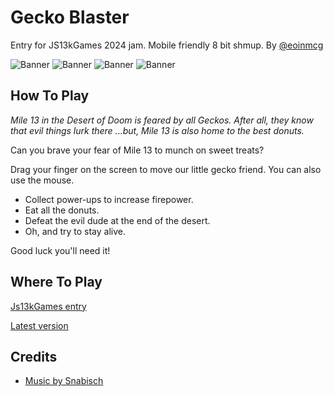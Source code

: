 # Gecko Blaster

Entry for JS13kGames 2024 jam. Mobile friendly 8 bit shmup.
By [@eoinmcg](https://twitter.com/eoinmcg)

 ![Banner](https://raw.githubusercontent.com/eoinmcg/gecko/main/promo/title.png "Banner")
 ![Banner](https://raw.githubusercontent.com/eoinmcg/gecko/main/promo/screenshot-title.png "Banner")
 ![Banner](https://raw.githubusercontent.com/eoinmcg/gecko/main/promo/screenshot-2.png "Banner")
 ![Banner](https://raw.githubusercontent.com/eoinmcg/gecko/main/promo/screenshot-3.png "Banner")

## How To Play

*Mile 13 in the Desert of Doom is feared by all Geckos.*
*After all, they know that evil things lurk there*
*...but, Mile 13 is also home to the best donuts.*

Can you brave your fear of Mile 13 to munch on sweet treats?

Drag your finger on the screen to move our little gecko friend.
You can also use the mouse.

- Collect power-ups to increase firepower.
- Eat all the donuts.
- Defeat the evil dude at the end of the desert.
- Oh, and try to stay alive.

Good luck you'll need it!

## Where To Play

[Js13kGames entry](https://dev.js13kgames.com/2024/games/gecko-blaster)

[Latest version](https://eoinmcgrath.com/gecko)

## Credits

- [Music by Snabisch](https://snabisch.itch.io/free-music-sequences-for-pico-8)
